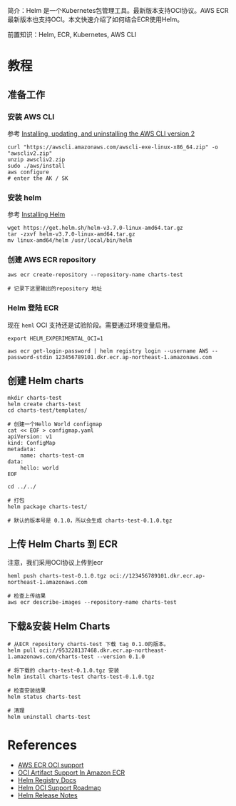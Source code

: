 简介：Helm 是一个Kubernetes包管理工具。最新版本支持OCI协议。AWS ECR最新版本也支持OCI。本文快速介绍了如何结合ECR使用Helm。

前置知识：Helm, ECR, Kubernetes, AWS CLI

# 教程

## 准备工作

### 安装 AWS CLI

参考 [Installing, updating, and uninstalling the AWS CLI version 2
](https://docs.aws.amazon.com/cli/latest/userguide/install-cliv2.html)

```
curl "https://awscli.amazonaws.com/awscli-exe-linux-x86_64.zip" -o "awscliv2.zip"
unzip awscliv2.zip
sudo ./aws/install
aws configure
# enter the AK / SK
```

### 安装 helm

参考 [Installing Helm](https://helm.sh/docs/intro/install/)

```
wget https://get.helm.sh/helm-v3.7.0-linux-amd64.tar.gz
tar -zxvf helm-v3.7.0-linux-amd64.tar.gz
mv linux-amd64/helm /usr/local/bin/helm
```

### 创建 AWS ECR repository

```
aws ecr create-repository --repository-name charts-test

# 记录下这里输出的repository 地址
```

### Helm 登陆 ECR

现在 `heml` OCI 支持还是试验阶段。需要通过环境变量启用。 

```
export HELM_EXPERIMENTAL_OCI=1

aws ecr get-login-password | helm registry login --username AWS --password-stdin 123456789101.dkr.ecr.ap-northeast-1.amazonaws.com
```

## 创建 Helm charts

```
mkdir charts-test
helm create charts-test
cd charts-test/templates/

# 创建一个Hello World configmap
cat << EOF > configmap.yaml
apiVersion: v1
kind: ConfigMap
metadata:
    name: charts-test-cm
data:
    hello: world
EOF

cd ../../

# 打包
helm package charts-test/

# 默认的版本号是 0.1.0，所以会生成 charts-test-0.1.0.tgz
```

## 上传 Helm Charts 到 ECR

注意，我们采用OCI协议上传到ecr
```
heml push charts-test-0.1.0.tgz oci://123456789101.dkr.ecr.ap-northeast-1.amazonaws.com

# 检查上传结果
aws ecr describe-images --repository-name charts-test
```

## 下载&安装 Helm Charts 

```
# 从ECR repository charts-test 下载 tag 0.1.0的版本。 
helm pull oci://953228137468.dkr.ecr.ap-northeast-1.amazonaws.com/charts-test --version 0.1.0

# 将下载的 charts-test-0.1.0.tgz 安装
helm install charts-test charts-test-0.1.0.tgz

# 检查安装结果
helm status charts-test

# 清理
helm uninstall charts-test 
```

# References

- [AWS ECR OCI support](https://docs.aws.amazon.com/AmazonECR/latest/userguide/push-oci-artifact.html)
- [OCI Artifact Support In Amazon ECR
](https://aws.amazon.com/blogs/containers/oci-artifact-support-in-amazon-ecr/)
- [Helm Registry Docs](https://helm.sh/docs/topics/registries/)
- [Helm OCI Support Roadmap](https://github.com/helm/community/blob/main/hips/hip-0006.md)
- [Helm Release Notes](https://github.com/helm/helm/releases)

